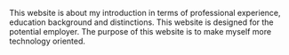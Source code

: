 This website is about my introduction in terms of professional experience, education background and distinctions. This website is designed for the potential employer. The purpose of this website is to make myself more technology oriented. 